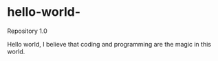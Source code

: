 # hello-world-
Repository 1.0


Hello world, I believe that coding and programming are the magic in this world. 
